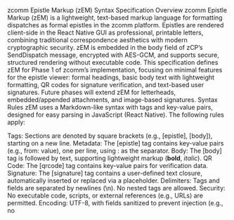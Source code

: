 zcomm Epistle Markup (zEM) Syntax Specification
Overview
zcomm Epistle Markup (zEM) is a lightweight, text-based markup language for formatting dispatches as formal epistles in the zcomm platform. Epistles are rendered client-side in the React Native GUI as professional, printable letters, combining traditional correspondence aesthetics with modern cryptographic security. zEM is embedded in the body field of zCP’s SendDispatch message, encrypted with AES-GCM, and supports secure, structured rendering without executable code.
This specification defines zEM for Phase 1 of zcomm’s implementation, focusing on minimal features for the epistle viewer: formal headings, basic body text with lightweight formatting, QR codes for signature verification, and text-based user signatures. Future phases will extend zEM for letterheads, embedded/appended attachments, and image-based signatures.
Syntax Rules
zEM uses a Markdown-like syntax with tags and key-value pairs, designed for easy parsing in JavaScript (React Native). The following rules apply:

Tags: Sections are denoted by square brackets (e.g., [epistle], [body]), starting on a new line.
Metadata: The [epistle] tag contains key-value pairs (e.g., from: value), one per line, using : as the separator.
Body: The [body] tag is followed by text, supporting lightweight markup (**bold**, *italic*).
QR Code: The [qrcode] tag contains key-value pairs for verification data.
Signature: The [signature] tag contains a user-defined text closure, automatically inserted or replaced via a placeholder.
Delimiters: Tags and fields are separated by newlines (\n). No nested tags are allowed.
Security: No executable code, scripts, or external references (e.g., URLs) are permitted.
Encoding: UTF-8, with fields sanitized to prevent injection (e.g., no <script>).

Tags and Fields

[epistle]:

Defines metadata for the epistle’s heading.
Fields (one per line, key: value):
from: Sender’s name and zID (e.g., Alice Smith <z756724442>).
to: Recipient’s name and zID (e.g., Bob Jones <z123456789>).
date: ISO 8601 timestamp (e.g., 2025-05-17T12:08:00-07:00).
subject: Epistle subject (e.g., Contract Proposal).


Optional fields (Phase 2): cc, letterhead.
Example:[epistle]
from: Alice Smith <z756724442>
to: Bob Jones <z123456789>
date: 2025-05-17T12:08:00-07:00
subject: Contract Proposal




[body]:

Contains the epistle’s main text, starting on the line after [body].
Supports Markdown-like markup:
**text**: Bold text (e.g., **Welcome** renders as Welcome).
*text*: Italic text (e.g., *proposal* renders as proposal).


Plain text is rendered as-is, with newlines preserved as paragraphs.
May include a [signature] placeholder, replaced by the client with the stored closure.
Example:[body]
Dear Bob,

Welcome to our **new** platform. Please review the *proposal* below.

[signature]




[signature]:

Contains a user-defined text closure (e.g., “Sincerely, Alice Smith”).
Inserted automatically by the client during dispatch composition or replaces a [signature] placeholder in [body].
Stored client-side in SQLite, encrypted with a local key, set via the client’s settings.
Multi-line text is supported, with newlines preserved.
Example:[signature]
Sincerely,
Alice Smith




[qrcode]:

Defines data for a QR code used in signature verification.
Fields (one per line, key: value):
uuid: Dispatch UUID (e.g., 550e8400-e29b-41d4-a716-446655440000).
from_zid: Sender’s zID (e.g., z756724442).
signature: Base64-encoded Ed25519 signature.


The client renders these as a QR code (e.g., using react-native-qrcode-svg).
Example:[qrcode]
uuid: 550e8400-e29b-41d4-a716-446655440000
from_zid: z756724442
signature: MC4CAQAwBQYDK2VwBCIEIL3bK5...





Phase 1 Limitations

Supported Features: Headings (from, to, date, subject), body text with bold/italic, QR code, text-based signatures.
Excluded Features: Letterheads, embedded/appended attachments, image-based signatures, lists, tables, justified text (deferred to Phase 2).
Parsing: Clients must validate zEM input, rejecting malformed tags or unauthorized fields to ensure security.
Signature Storage: Text closures are stored in a Signatures table in SQLite, encrypted, with a single default closure per user.

Parsing Guidelines
For React Native implementation:

Split Tags: Use newlines to separate tags (e.g., split on \n and check for [tag]).
Parse Metadata: Extract [epistle] and [qrcode] fields with regex (e.g., (\w+): (.+)).
Render Body: Use a Markdown library (e.g., react-native-markdown-display) or replace **text**/*text* with <Text> styles.
Handle Signatures: Replace [signature] in [body] with the stored closure from SQLite, or append [signature] if not present.
Generate QR Code: Pass [qrcode] fields to react-native-qrcode-svg for rendering.
Sanitization: Strip any HTML-like tags (e.g., <script>) to prevent injection.

Signature Storage and Usage

Storage: Store the default text closure in a SQLite Signatures table:
Schema: Signatures (user_zid TEXT PRIMARY KEY, closure TEXT).
Encrypt closure with a local key (e.g., AES derived from user credentials).


Settings: Provide a React Native settings screen to input/edit the closure (e.g., a text input field).
Composition: During dispatch composition, the client:
Appends [signature] with the stored closure to [body] if no placeholder is used.
Replaces [signature] in [body] with the stored closure if present.


Security: Ensure closures are sanitized (e.g., no <script>) and encrypted in SQLite.

Example Epistle
Below is a complete zEM example for testing the Phase 1 epistle viewer, including a signature:
[epistle]
from: Alice Smith <z756724442>
to: Bob Jones <z123456789>
date: 2025-05-17T12:08:00-07:00
subject: Contract Proposal
[body]
Dear Bob,

Welcome to our **new** platform. Please review the *proposal* below.

[signature]
Sincerely,
Alice Smith
[qrcode]
uuid: 550e8400-e29b-41d4-a716-446655440000
from_zid: z756724442
signature: MC4CAQAwBQYDK2VwBCIEIL3bK5...

Future Extensions
In Phase 2, zEM will support:

[letterhead] id: <image_id> for logos.
[attachment:embedded] id: <id>, type: <mime> for inline images (e.g., signature PNGs).
[attachment:appended] id: <id>, type: <mime>, name: <filename> for downloadable files.
Advanced markup: Lists (- item), tables, justified text.
Image-based signatures stored client-side and embedded via [attachment:embedded].

This specification provides a foundation for Phase 1, with extensibility for future features.

